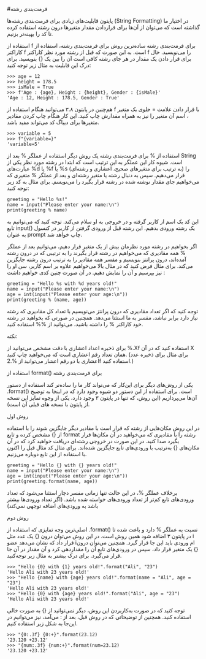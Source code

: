 #فرمت‌بندی رشته

پایتون قابلیت‌های زیادی برای فرمت‌بندی رشته‌ها (String Formatting) در اختیار ما گذاشته‌ است که می‌توان از آن‌ها برای قراردادن مقدار متغیرها درون رشته‌ استفاده کرده تا کد را بهینه‌تر بزنیم.

استفاده از f برای فرمت‌بندی رشته
ساده‌ترین روش برای فرمت‌بندی رشته، استفاده از کاراکتر f است. به این صورت که قبل از رشته مورد نظر کاراکتر f را می‌نویسید. حال برای قرار دادن یک مقدار در هر جای رشته کافی است آن‌ را بین یک {} بنویسید. برای درک این قابلیت به مثال زیر توجه کنید:

```angular2html
>>> age = 12
>>> height = 178.5
>>> isMale = True
>>> f'Age : {age}, Height : {height}, Gender : {isMale}'
'Age : 12, Height : 178.5, Gender : True'
```

هم‌چنین در پایتون ۳.۸ می‌توانید هنگام استفاده از f با قرار دادن علامت = جلوی یک متغیر ، اسم آن متغیر را نیز به همراه مقدارش چاپ کنید. این کار هنگام چاپ کردن مقادیر متغیرها برای دیباگ کد می‌تواند مفید باشد.

```
>>> variable = 5
>>> f"{variable=}"
'variable=5'
```

استفاده از % برای فرمت‌بندی رشته
یک روش دیگر استفاده از عملگر % بعد از String است. شیوه‌ کار این عملگر به‌ این ترتیب‌ است که ابتدا در رشته‌ مورد نظر یکی از عبارت‌های %d یا %f یا ‍‍%s (به ترتیب برای متغیرهای صحیح، اعشاری و رشته‌ای) را قرار می‌دهیم. سپس به دنبال رشته یا متغیر رشته‌ای و بعد از عملگر % متغیری که می‌خواهیم جای مقدار نوشته شده در رشته قرار بگیرد را می‌نویسم. برای مثال به کد زیر توجه‌ کنید:

```
greeting = "Hello %s!"
name = input("Please enter your name:\n")
print(greeting % name)
```

این کد یک اسم از کاربر گرفته و در خروجی به او سلام می‌کند. توجه کنید که می‌توانیم به تابع input() یک رشته ورودی بدهیم. این رشته قبل از ورودی گرفتن از کاربر در کنسول به عنوان prompt چاپ خواهد شد.

اگر بخواهیم در رشته مورد نظرمان بیش از یک متغیر قرار دهیم، می‌توانیم بعد از عملگر % همه مقادیری که می‌خواهیم در رشته قرار بگیرند را به ترتیبی که در درون رشته آمده‌اند، درون پرانتز بنویسیم و مفسر همه مقادیر را به ترتیب درون رشته جایگزین می‌کند. برای مثال فرض‌ کنید که در مثال بالا می‌خواهیم علاوه بر اسم کاربر، سن او را نیز بپرسیم و آن را نمایش دهیم. در آن صورت چنین کدی خواهیم داشت :



```angular2html
greeting = "Hello %s with %d years old!"
name = input("Please enter your name:\n")
age = int(input("Please enter your age:\n"))
print(greeting % (name, age))
```

توجه‌ کنید که اگر تعداد مقادیری که درون پرانتز می‌نویسیم با تعداد کل مقادیری که رشته نیاز دارد برابر نباشد، مفسر به ما استثنا می‌دهد. همچنین در صورتی که بخواهید در رشته خود کاراکتر % را داشته باشید، می‌توانید از %% استفاده‌ کنید.

نکته:

برای ذخیره اعداد اعشاری با دقت مشخص می‌توانید از %.Xf استفاده کنید که در آن  X همان تعداد رقم اعشاری است که می‌خواهید چاپ کنید. (برای مثال برای ذخیره عدد اعشاری با دو رقم اعشار می‌توانید از %.2f استفاده کنید.)

استفاده از format() برای فرمت‌بندی رشته

یکی از روش‌های دیگر برای این‌کار که می‌تواند کار ما را ساده‌تر کند استفاده از دستور .format() است. برای استفاده از این دستور دو شیوه وجود دارد که در اینجا به توضیح آ‌ن‌ها می‌پردازیم (این روش، که تنها در پایتون ۳ وجود دارد، یکی از وجوه تمایز این نسخه از پایتون با نسخه های قبلی آن است).


روش اول

در این روش مکان‌هایی از رشته که قرار است با مقادیر دیگر جایگزین شوند را با استفاده از {} مشخص کرده و تابع format رشته را با مقادیری که می‌خواهید در آن مکان‌ها قرار بگیرد صدا کنید. در این صورت در خروجی رشته‌ای دریافت خواهید کرد که در آن مکان‌های {} به‌ترتیب با ورودی‌های تابع جایگزین شده‌اند. برای مثال کد مثال قبل را اکنون با استفاده از این تابع دوباره می‌زنیم.

```angular2html
greeting = "Hello {} with {} years old!"
name = input("Please enter your name:\n")
age = int(input("Please enter your age:\n"))
print(greeting.format(name, age))
```

برخلاف عملگر %، در این حالت تنها زمانی مفسر دچار استثنا می‌شود که تعداد ورودی‌های تابع کم‌تر از تعداد ورودی‌های خواسته شده‌ باشد. (اگر تعداد ورودی‌ها بیشتر باشد به ورودی‌های اضافه توجهی نمی‌کند)


روش دوم

اصلی‌ترین وجه تمایزی که استفاده از .format() نسبت به عملگر % دارد و باعث شده تا در پایتون ۳ اضافه‌ شود همین روش است. در این روش می‌توان درون {} یک عدد مثل i قرار داد که نشان می‌دهد عضو iام ورودی باید این جا قرار گیرد. همچنین می‌توان درون {} یک متغیر قرار داد، سپس در ورودی‌های تابع آن را مقداردهی کرد و آن مقدار در آن جا قرار می‌گیرد. برای درک بیشتر به مثال زیر توجه‌کنید.


```angular2html
>>> "Hello {0} with {1} years old!".format("Ali", "23")
'Hello Ali with 23 years old!'
>>> "Hello {name} with {age} years old!".format(name = "Ali", age = "23")
'Hello Ali with 23 years old!'
>>> "Hello {0} with {age} years old!".format("Ali", age = "23")
'Hello Ali with 23 years old!'
```


توجه‌ کنید که در صورت به‌کاربردن این روش، دیگر نمی‌توانید از ‍‍{} به صورت خالی استفاده‌ کنید. همچنین از توضیحاتی که در روش قبل، بعد از : می‌آمد، نیز می‌توانیم در این‌جا به شکل زیر استفاده‌ کنیم.


```angular2html
>>> "{0:.3f} {0:+}".format(23.12)
'23.120 +23.12'
>>> "{num:.3f} {num:+}".format(num=23.12)
'23.120 +23.12'
```


